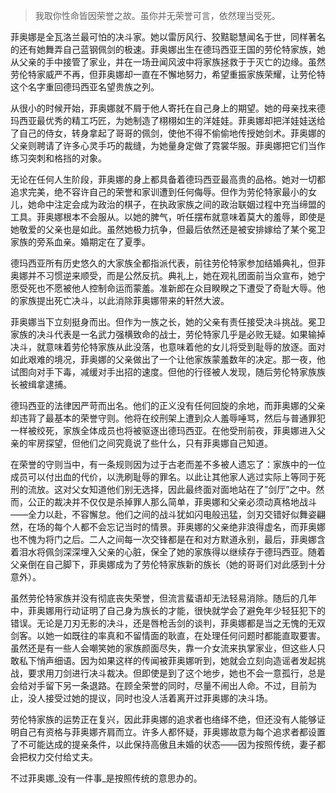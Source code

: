 > 我取你性命皆因荣誉之故。虽你并无荣誉可言，依然理当受死。

菲奥娜是全瓦洛兰最可怕的决斗家。她以雷厉风行、狡黠聪慧闻名于世，同样著名的还有她舞弄自己蓝钢佩剑的极速。菲奥娜出生在德玛西亚王国的劳伦特家族，她从父亲的手中接管了家业，并在一场丑闻风波中将家族拯救于于灭亡的边缘。虽然劳伦特家威严不再，但菲奥娜却一直在不懈地努力，希望重振家族荣耀，让劳伦特这个名字重回德玛西亚名望贵族之列。

从很小的时候开始，菲奥娜就不屑于他人寄托在自己身上的期望。她的母亲找来德玛西亚最优秀的精工巧匠，为她制造了栩栩如生的洋娃娃。菲奥娜却把洋娃娃送给了自己的侍女，转身拿起了哥哥的佩剑，使他不得不偷偷地传授她剑术。菲奥娜的父亲则聘请了许多心灵手巧的裁缝，为她量身定做了霓裳华服。菲奥娜把它们当作练习突刺和格挡的对象。

无论在任何人生阶段，菲奥娜的身上都具备着德玛西亚最高贵的品格。她对一切都追求完美，绝不容许自己的荣誉和家训遭到任何侮辱。但作为劳伦特家最小的女儿，她命中注定会成为政治的棋子，在执政家族之间的政治联姻过程中充当缔盟的工具。菲奥娜根本不会服从。以她的脾气，听任摆布就意味着莫大的羞辱，即使是她敬爱的父亲也是如此。虽然她极力抗争，但最后依然还是被安排嫁给了某个冕卫家族的旁系血亲。婚期定在了夏季。

德玛西亚所有历史悠久的大家族全都指派代表，前往劳伦特家参加结婚典礼，但菲奥娜并不习惯逆来顺受，而是公然反抗。典礼上，她在观礼团面前当众宣布，她宁愿受死也不愿被他人控制命运而蒙羞。准新郎在众目睽睽之下遭受了奇耻大辱。他的家族提出死亡决斗，以此消除菲奥娜带来的轩然大波。

菲奥娜当下立刻挺身而出。但作为一族之长，她的父亲有责任接受决斗挑战。冕卫家族的决斗代表是一名武力强横致命的战士，劳伦特家几乎是必败无疑。如果输掉决斗，就意味着劳伦特家族从此没落，也意味着他的女儿将受到耻辱的放逐。面对如此艰难的境况，菲奥娜的父亲做出了一个让他家族蒙羞数年的决定。那一夜，他试图向对手下毒，减缓对手出招的速度。但他的行径被人发现，随后劳伦特家族族长被缉拿逮捕。

德玛西亚的法律因严苛而出名。他们的正义没有任何回旋的余地，而菲奥娜的父亲却违背了最基本的荣誉守则。他将在绞刑架上遭到众人羞辱唾骂，然后与普通罪犯一样被绞死，家族全体成员也将被驱逐出德玛西亚。在他受刑前夜，菲奥娜进入父亲的牢房探望，但他们之间究竟说了些什么，只有菲奥娜自己知道。

在荣誉的守则当中，有一条规则因为过于古老而差不多被人遗忘了：家族中的一位成员可以付出血的代价，以洗刷耻辱的罪名。以此让其他家人逃过实际上等同于死刑的流放。这对父女知道他们别无选择，因此最终面对面地站在了”剑厅”之中。然而，公正的裁决并不仅仅是杀掉罪人那么简单，菲奥娜和父亲必须动真格地战斗——全力以赴，不容懈怠。他们之间的战斗犹如闪电般迅猛，剑刃交错好似舞姿翩然，在场的每个人都不会忘记当时的情景。菲奥娜的父亲绝非浪得虚名，而菲奥娜也不愧为将门之后。二人之间每一次交锋都是在和对方默道永别，最后，菲奥娜含着泪水将佩剑深深埋入父亲的心脏，保全了她的家族得以继续存于德玛西亚。随着父亲倒在自己脚下，菲奥娜成为了劳伦特家族新的族长（她的哥哥们对此感到十分意外）。

虽然劳伦特家族并没有彻底丧失荣誉，但流言蜚语却无法轻易消除。随后的几年中，菲奥娜用行动证明了自己身为族长的才能，很快就学会了避免年少轻狂犯下的错误。无论是刀刃无影的决斗，还是唇枪舌剑的谈判，菲奥娜都是当之无愧的无双剑客。以她一如既往的率真和不留情面的耿直，在处理任何问题时都能直取要害。虽然还是有一些人会嘲笑她的家族颜面尽失，靠一介女流来执掌家业，但这些人只敢私下悄声细语。因为如果这样的传闻被菲奥娜听到，她就会立刻向造谣者发起挑战，要求用刀剑进行决斗裁决。但即使是到了这个地步，她也不会一意孤行，总是会给对手留下另一条退路。在顾全荣誉的同时，尽量不闹出人命。不过，目前为止，没人接受过她的提议，同时也没人活着离开过菲奥娜的决斗场。

劳伦特家族的运势正在复兴，因此菲奥娜的追求者也络绎不绝，但还没有人能够证明自己有资格与菲奥娜齐肩而立。许多人都怀疑，菲奥娜故意为每个追求者都设置了不可能达成的提亲条件，以此保持高傲且未婚的状态——因为按照传统，妻子都会把权力交付给丈夫。

不过菲奥娜_没有一件事_是按照传统的意思办的。



